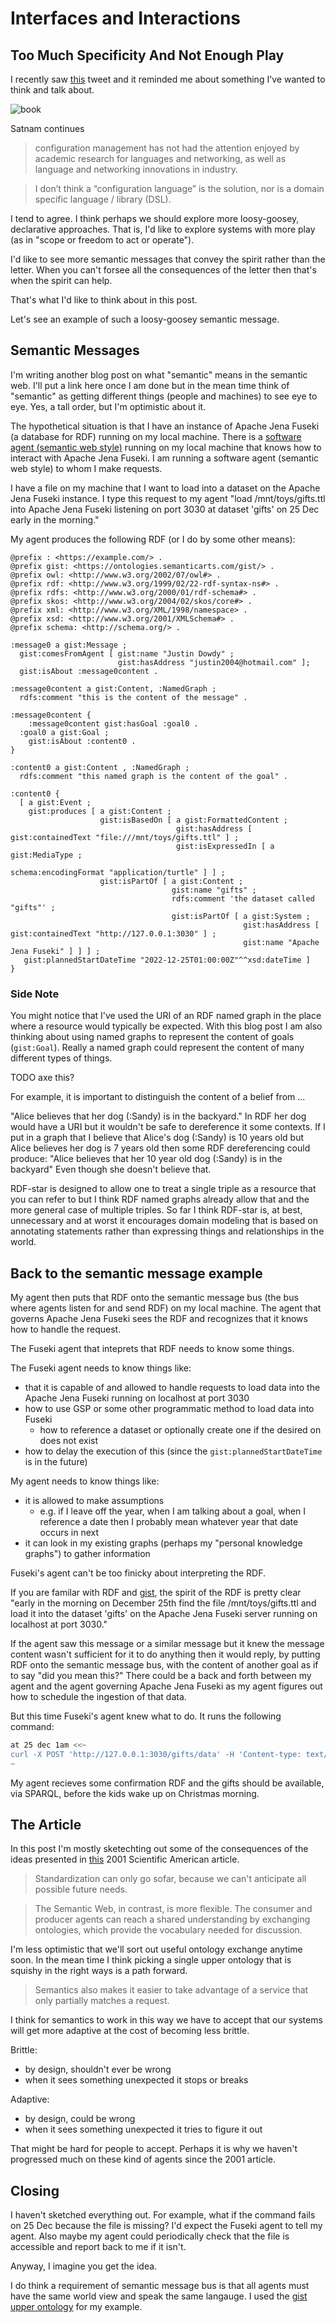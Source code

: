 # Interfaces and Interactions

## Too Much Specificity And Not Enough Play

I recently saw [this](https://twitter.com/satnam6502/status/1586398234326446080?s=20&t=mWqKsR_2LdG5WeHE37y5Ow) tweet and it reminded me about something I've wanted to think and talk about.

![book](media/tweet.png)

Satnam continues

> configuration management has not had the attention enjoyed by academic research for languages and networking, as well as language and networking innovations in industry.

> I don’t think a “configuration language” is the solution, nor is a domain specific language / library (DSL).

I tend to agree.
I think perhaps we should explore more loosy-goosey, declarative approaches.
That is, I'd like to explore systems with more play (as in "scope or freedom to act or operate").

I'd like to see more semantic messages that convey the spirit rather than the letter.
When you can't forsee all the consequences of the letter then that's when the spirit can help.

That's what I'd like to think about in this post.

Let's see an example of such a loosy-goosey semantic message.

## Semantic Messages

I'm writing another blog post on what "semantic" means in the semantic web.
I'll put a link here once I am done but in the mean time think of "semantic" as getting different things (people and machines) to see eye to eye.
Yes, a tall order, but I'm optimistic about it.

The hypothetical situation is that I have an instance of Apache Jena Fuseki (a database for RDF) running on my local machine.
There is a [software agent (semantic web style)](https://www-sop.inria.fr/acacia/cours/essi2006/Scientific%20American_%20Feature%20Article_%20The%20Semantic%20Web_%20May%202001.pdf) running on my local machine that knows how to interact with Apache Jena Fuseki.
I am running a software agent (semantic web style) to whom I make requests.

I have a file on my machine that I want to load into a dataset on the Apache Jena Fuseki instance.
I type this request to my agent "load /mnt/toys/gifts.ttl into Apache Jena Fuseki listening on port 3030 at dataset 'gifts' on 25 Dec early in the morning."

My agent produces the following RDF (or I do by some other means):

```turtle
@prefix : <https://example.com/> .
@prefix gist: <https://ontologies.semanticarts.com/gist/> .
@prefix owl: <http://www.w3.org/2002/07/owl#> .
@prefix rdf: <http://www.w3.org/1999/02/22-rdf-syntax-ns#> .
@prefix rdfs: <http://www.w3.org/2000/01/rdf-schema#> .
@prefix skos: <http://www.w3.org/2004/02/skos/core#> .
@prefix xml: <http://www.w3.org/XML/1998/namespace> .
@prefix xsd: <http://www.w3.org/2001/XMLSchema#> .
@prefix schema: <http://schema.org/> .

:message0 a gist:Message ;
  gist:comesFromAgent [ gist:name "Justin Dowdy" ;
                        gist:hasAddress "justin2004@hotmail.com" ];
  gist:isAbout :message0content .

:message0content a gist:Content, :NamedGraph ;
  rdfs:comment "this is the content of the message" .

:message0content {
    :message0content gist:hasGoal :goal0 .
  :goal0 a gist:Goal ;
    gist:isAbout :content0 .
}

:content0 a gist:Content , :NamedGraph ;
  rdfs:comment "this named graph is the content of the goal" .

:content0 {
  [ a gist:Event ;
    gist:produces [ a gist:Content ;
                    gist:isBasedOn [ a gist:FormattedContent ;
                                     gist:hasAddress [ gist:containedText "file:///mnt/toys/gifts.ttl" ] ;
                                     gist:isExpressedIn [ a gist:MediaType ;
                                                          schema:encodingFormat "application/turtle" ] ] ;
                    gist:isPartOf [ a gist:Content ;
                                    gist:name "gifts" ;
                                    rdfs:comment 'the dataset called "gifts"' ;
                                    gist:isPartOf [ a gist:System ;
                                                    gist:hasAddress [ gist:containedText "http://127.0.0.1:3030" ] ;
                                                    gist:name "Apache Jena Fuseki" ] ] ] ;
   gist:plannedStartDateTime "2022-12-25T01:00:00Z"^^xsd:dateTime ]
}
```

### Side Note

You might notice that I've used the URI of an RDF named graph in the place where a resource would typically be expected.
With this blog post I am also thinking about using named graphs to represent the content of goals (`gist:Goal`).
Really a named graph could represent the content of many different types of things.

TODO axe this?

For example, it is important to distinguish the content of a belief from ...

"Alice believes that her dog (:Sandy) is in the backyard."
In RDF her dog would have a URI but it wouldn't be safe to dereference it some contexts.
If I put in a graph that I believe that Alice's dog (:Sandy) is 10 years old but Alice believes her dog is 7 years old then some RDF dereferencing could produce: 
"Alice believes that her 10 year old dog (:Sandy) is in the backyard"
Even though she doesn't believe that.

RDF-star is designed to allow one to treat a single triple as a resource that you can refer to but I think RDF named graphs already allow that and the more general case of multiple triples.
So far I think RDF-star is, at best, unnecessary and at worst it encourages domain modeling that is based on annotating statements rather than expressing things and relationships in the world.


## Back to the semantic message example

My agent then puts that RDF onto the semantic message bus (the bus where agents listen for and send RDF) on my local machine.
The agent that governs Apache Jena Fuseki sees the RDF and recognizes that it knows how to handle the request.

The Fuseki agent that inteprets that RDF needs to know some things.

The Fuseki agent needs to know things like:
- that it is capable of and allowed to handle requests to load data into the Apache Jena Fuseki running on localhost at port 3030
- how to use GSP or some other programmatic method to load data into Fuseki
  - how to reference a dataset or optionally create one if the desired on does not exist
- how to delay the execution of this (since the `gist:plannedStartDateTime` is in the future)

My agent needs to know things like:
- it is allowed to make assumptions 
  - e.g. if I leave off the year, when I am talking about a goal, when I reference a date then I probably mean whatever year that date occurs in next
- it can look in my existing graphs (perhaps my "personal knowledge graphs") to gather information

Fuseki's agent can't be too finicky about interpreting the RDF.

If you are familar with RDF and [gist](https://github.com/semanticarts/gist), the spirit of the RDF is pretty clear "early in the morning on December 25th find the file /mnt/toys/gifts.ttl and load it into the dataset 'gifts' on the Apache Jena Fuseki server running on localhost at port 3030."

If the agent saw this message or a similar message but it knew the message content wasn't sufficient for it to do anything then it would reply, by putting RDF onto the semantic message bus, with the content of another goal as if to say "did you mean this?"
There could be a back and forth between my agent and the agent governing Apache Jena Fuseki as my agent figures out how to schedule the ingestion of that data.

But this time Fuseki's agent knew what to do.
It runs the following command:

```bash
at 25 dec 1am <<~
curl -X POST 'http://127.0.0.1:3030/gifts/data' -H 'Content-type: text/turtle' --data-binary @/mnt/toys/gifts.ttl
~
```

My agent recieves some confirmation RDF and the gifts should be available, via SPARQL, before the kids wake up on Christmas morning.

## The Article

In this post I'm mostly sketechting out some of the consequences of the ideas presented in [this](https://www-sop.inria.fr/acacia/cours/essi2006/Scientific%20American_%20Feature%20Article_%20The%20Semantic%20Web_%20May%202001.pdf) 2001 Scientific American article.

> Standardization can only go sofar, because we can't anticipate all possible future needs.

> The Semantic Web, in contrast, is more flexible. The consumer and producer agents can reach a shared understanding by exchanging ontologies, which provide the vocabulary needed for discussion. 

I'm less optimistic that we'll sort out useful ontology exchange anytime soon.
In the mean time I think picking a single upper ontology that is squishy in the right ways is a path forward.

> Semantics also makes it easier to take advantage of a service that only partially matches a request.

I think for semantics to work in this way we have to accept that our systems will get more adaptive at the cost of becoming less brittle.

Brittle: 
- by design, shouldn't ever be wrong
- when it sees something unexpected it stops or breaks

Adaptive: 
- by design, could be wrong
- when it sees something unexpected it tries to figure it out

That might be hard for people to accept.
Perhaps it is why we haven't progressed much on these kind of agents since the 2001 article.


## Closing

I haven't sketched everything out.
For example, what if the command fails on 25 Dec because the file is missing?
I'd expect the Fuseki agent to tell my agent.
Also maybe my agent could periodically check that the file is accessible and report back to me if it isn't.

Anyway, I imagine you get the idea.

I do think a requirement of semantic message bus is that all agents must have the same world view and speak the same langauge.
I used the [gist upper ontology](https://github.com/semanticarts/gist) for my example.

